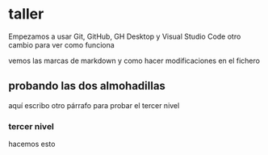 # taller

Empezamos a usar Git, GitHub, GH Desktop y Visual Studio Code
otro cambio para ver como funciona

vemos las marcas de markdown  y como hacer modificaciones en el fichero

## probando las dos almohadillas

aquí escribo otro párrafo para probar el tercer nivel

### tercer nivel

hacemos esto